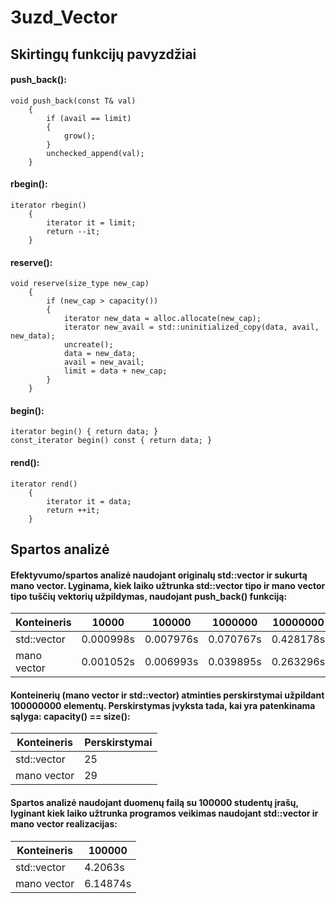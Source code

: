 # 3uzd_Vector
## Skirtingų funkcijų pavyzdžiai
#### push_back():
```
void push_back(const T& val)
    {
        if (avail == limit)
        {
            grow();
        }
        unchecked_append(val);
    }
```
#### rbegin():
```
iterator rbegin()
    {
        iterator it = limit;
        return --it;
    }
```
#### reserve():
```
void reserve(size_type new_cap)
    {
        if (new_cap > capacity())
        {
            iterator new_data = alloc.allocate(new_cap);
            iterator new_avail = std::uninitialized_copy(data, avail, new_data);
            uncreate();
            data = new_data;
            avail = new_avail;
            limit = data + new_cap;
        }
    }
```
#### begin():
```
iterator begin() { return data; }
const_iterator begin() const { return data; }
```
#### rend():
```
iterator rend()
    {
        iterator it = data;
        return ++it;
    }
```
## Spartos analizė
#### Efektyvumo/spartos analizė naudojant originalų std::vector ir sukurtą mano vector. Lyginama, kiek laiko užtrunka  std::vector tipo ir mano vector tipo tuščių vektorių užpildymas, naudojant push_back() funkciją:

|  Konteineris       | 10000 | 100000 | 1000000 | 10000000 | 100000000 |
| ------------- | ------------- | ------------- | ------------- | ------------- | ------------- 
| std::vector  | 0.000998s | 0.007976s |  0.070767s | 0.428178s | 2.658888s | 
| mano vector | 0.001052s | 0.006993s | 0.039895s | 0.263296s | 2.180171s |


#### Konteinerių (mano vector ir std::vector) atminties perskirstymai užpildant 100000000 elementų. Perskirstymas įvyksta tada, kai yra patenkinama sąlyga: capacity() == size():

| Konteineris | Perskirstymai |
| ------------- | ------------- |  
| std::vector  | 25| 
| mano vector | 29 |

#### Spartos analizė naudojant duomenų failą su 100000 studentų įrašų, lyginant kiek laiko užtrunka programos veikimas naudojant std::vector ir mano vector realizacijas:

| Konteineris | 100000 | 
| ------------- | ------------- | 
| std::vector  |4.2063s| 
| mano vector | 6.14874s|


